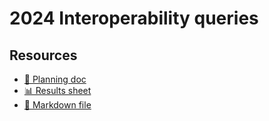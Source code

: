 # 2024 Interoperability queries

<!--
  This directory contains all of the 2024 Interoperability chapter queries.

  Each query should have a corresponding `metric_name.sql` file.
  Note that readers are linked to this directory, so try to make the SQL file names descriptive for easy browsing.

  Analysts: if helpful, you can use this README to give additional info about the queries.
-->

## Resources

- [📄 Planning doc][~google-doc]
- [📊 Results sheet][~google-sheets]
- [📝 Markdown file][~chapter-markdown]

[~google-doc]: https://docs.google.com/document/d/15leFm5uN-SE_biA1eyOwzQI69Ybl_2OvcN6u0lysjuo/edit
[~google-sheets]: https://docs.google.com/spreadsheets/d/1IlG_RbYue60RkdA4-ZeDA3u_mHn9cpM8VM6J66CS4bM/edit#gid=1778117656
[~chapter-markdown]: https://github.com/HTTPArchive/almanac.httparchive.org/tree/main/src/content/en/2024/interop.md

